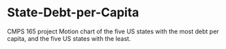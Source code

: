 # State-Debt-per-Capita
CMPS 165 project
Motion chart of the five US states with the most debt per capita, and the five US states with the least.
